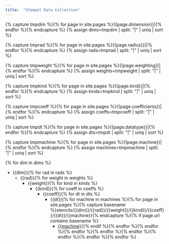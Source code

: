 ```yaml
---
title:  "Stempel Data Collection"
---
```


<!-- dimensions -->
{% capture tmpdim %}{% for page in site.pages %}{{page.dimension}}|{% endfor %}{% endcapture %}
{% assign dims=tmpdim | split: "|" | uniq | sort %}
<!-- radii -->
{% capture tmprad %}{% for page in site.pages %}{{page.radius}}|{% endfor %}{% endcapture %}
{% assign rads=tmprad | split: "|" | uniq | sort %}
<!-- weigths -->
{% capture tmpweight %}{% for page in site.pages %}{{page.weighting}}|{% endfor %}{% endcapture %}
{% assign weights=tmpweight | split: "|" | uniq | sort %}
<!-- kinds -->
{% capture tmpkind %}{% for page in site.pages %}{{page.kind}}|{% endfor %}{% endcapture %}
{% assign kinds=tmpkind | split: "|" | uniq | sort %}
<!-- coefficients -->
{% capture tmpcoeff %}{% for page in site.pages %}{{page.coefficients}}|{% endfor %}{% endcapture %}
{% assign coeffs=tmpcoeff | split: "|" | uniq | sort %}
<!-- datatypes -->
{% capture tmpdt %}{% for page in site.pages %}{{page.datatype}}|{% endfor %}{% endcapture %}
{% assign dts=tmpdt | split: "|" | uniq | sort %}
<!-- machines -->
{% capture tmpmachine %}{% for page in site.pages %}{{page.machine}}|{% endfor %}{% endcapture %}
{% assign machines=tmpmachine | split: "|" | uniq | sort %}

{% for dim in dims %}
- {{dim}}{% for rad in rads %}
  - {{rad}}{% for weight in weights %}
    - {{weight}}{% for kind in kinds %}
      - {{kind}}{% for coeff in coeffs %}
        - {{coeff}}{% for dt in dts %}
          - {{dt}}{% for machine in machines %}{% for page in site.pages %}{% capture basename %}stencils/{{dim}}/{{rad}}/{{weight}}/{{kind}}/{{coeff}}/{{dt}}/{{machine}}{% endcapture %}{% if page.url contains basename %}
            - [{{machine}}]({{site.baseurl}}{{page.url}}){% endif %}{% endfor %}{% endfor %}{% endfor %}{% endfor %}{% endfor %}{% endfor %}{% endfor %}{% endfor %}


<!-- {% for page in site.pages %}
{% if page.url contains 'stencil' %}
{% capture basename %}{{page.dimension}} -- {{page.radius}} -- {{page.weighting}} -- {{page.kind}} -- {{page.coefficients}} -- {{page.datatype}} -- {{page.machine}}{% if page.flavor and page.flavor != "" and page.flavor != nil %} -- Variant: {{page.flavor}}{% endif %}{% endcapture %}
[{{basename}}]({{site.baseurl}}{{page.url}})
{% endif %}
{% endfor %} -->
